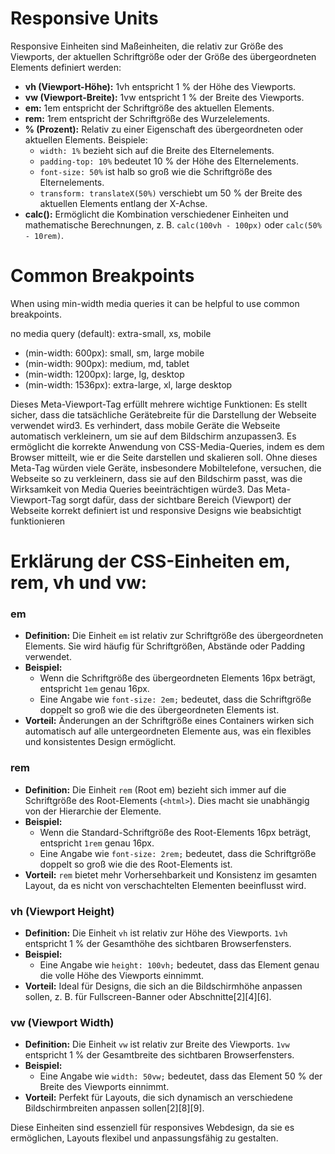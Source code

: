 # Responsive Units
Responsive Einheiten sind Maßeinheiten, die relativ zur Größe des Viewports, der aktuellen Schriftgröße oder der Größe des übergeordneten Elements definiert werden:

- **vh (Viewport-Höhe):** 1vh entspricht 1 % der Höhe des Viewports.
- **vw (Viewport-Breite):** 1vw entspricht 1 % der Breite des Viewports.
- **em:** 1em entspricht der Schriftgröße des aktuellen Elements.
- **rem:** 1rem entspricht der Schriftgröße des Wurzelelements.
- **% (Prozent):** Relativ zu einer Eigenschaft des übergeordneten oder aktuellen Elements. Beispiele:
  - `width: 1%` bezieht sich auf die Breite des Elternelements.
  - `padding-top: 10%` bedeutet 10 % der Höhe des Elternelements.
  - `font-size: 50%` ist halb so groß wie die Schriftgröße des Elternelements.
  - `transform: translateX(50%)` verschiebt um 50 % der Breite des aktuellen Elements entlang der X-Achse.
- **calc():** Ermöglicht die Kombination verschiedener Einheiten und mathematische Berechnungen, z. B. `calc(100vh - 100px)` oder `calc(50% - 10rem)`.

# Common Breakpoints
When using min-width media queries it can be helpful to use common breakpoints.

no media query (default): extra-small, xs, mobile
- (min-width: 600px): small, sm, large mobile
- (min-width: 900px): medium, md, tablet
- (min-width: 1200px): large, lg, desktop
- (min-width: 1536px): extra-large, xl, large desktop


<meta name="viewport" content="width=device-width, initial-scale=1.0" />

Dieses Meta-Viewport-Tag erfüllt mehrere wichtige Funktionen:
Es stellt sicher, dass die tatsächliche Gerätebreite für die Darstellung der Webseite verwendet wird3.
Es verhindert, dass mobile Geräte die Webseite automatisch verkleinern, um sie auf dem Bildschirm anzupassen3.
Es ermöglicht die korrekte Anwendung von CSS-Media-Queries, indem es dem Browser mitteilt, wie er die Seite darstellen und skalieren soll.
Ohne dieses Meta-Tag würden viele Geräte, insbesondere Mobiltelefone, versuchen, die Webseite so zu verkleinern, dass sie auf den Bildschirm passt, was die Wirksamkeit von Media Queries beeinträchtigen würde3. Das Meta-Viewport-Tag sorgt dafür, dass der sichtbare Bereich (Viewport) der Webseite korrekt definiert ist und responsive Designs wie beabsichtigt funktionieren


# Erklärung der CSS-Einheiten **em**, **rem**, **vh** und **vw**:

### **em**
- **Definition:** Die Einheit `em` ist relativ zur Schriftgröße des übergeordneten Elements. Sie wird häufig für Schriftgrößen, Abstände oder Padding verwendet.
- **Beispiel:**
  - Wenn die Schriftgröße des übergeordneten Elements 16px beträgt, entspricht `1em` genau 16px. 
  - Eine Angabe wie `font-size: 2em;` bedeutet, dass die Schriftgröße doppelt so groß wie die des übergeordneten Elements ist.
- **Vorteil:** Änderungen an der Schriftgröße eines Containers wirken sich automatisch auf alle untergeordneten Elemente aus, was ein flexibles und konsistentes Design ermöglicht.

### **rem**
- **Definition:** Die Einheit `rem` (Root em) bezieht sich immer auf die Schriftgröße des Root-Elements (`<html>`). Dies macht sie unabhängig von der Hierarchie der Elemente.
- **Beispiel:**
  - Wenn die Standard-Schriftgröße des Root-Elements 16px beträgt, entspricht `1rem` genau 16px.
  - Eine Angabe wie `font-size: 2rem;` bedeutet, dass die Schriftgröße doppelt so groß wie die des Root-Elements ist.
- **Vorteil:** `rem` bietet mehr Vorhersehbarkeit und Konsistenz im gesamten Layout, da es nicht von verschachtelten Elementen beeinflusst wird.

### **vh (Viewport Height)**
- **Definition:** Die Einheit `vh` ist relativ zur Höhe des Viewports. `1vh` entspricht 1 % der Gesamthöhe des sichtbaren Browserfensters.
- **Beispiel:**
  - Eine Angabe wie `height: 100vh;` bedeutet, dass das Element genau die volle Höhe des Viewports einnimmt.
- **Vorteil:** Ideal für Designs, die sich an die Bildschirmhöhe anpassen sollen, z. B. für Fullscreen-Banner oder Abschnitte[2][4][6].

### **vw (Viewport Width)**
- **Definition:** Die Einheit `vw` ist relativ zur Breite des Viewports. `1vw` entspricht 1 % der Gesamtbreite des sichtbaren Browserfensters.
- **Beispiel:**
  - Eine Angabe wie `width: 50vw;` bedeutet, dass das Element 50 % der Breite des Viewports einnimmt.
- **Vorteil:** Perfekt für Layouts, die sich dynamisch an verschiedene Bildschirmbreiten anpassen sollen[2][8][9].

Diese Einheiten sind essenziell für responsives Webdesign, da sie es ermöglichen, Layouts flexibel und anpassungsfähig zu gestalten.
